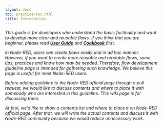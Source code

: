 ```yaml
---
layout: docs
toc: practice-toc.html
title: Introduction
---
```

*This guide is for developers who understand the basic fuctinality and want to develop more clear and reusable flows. If you think that you are beginner, please read **[User Guide](https://nodered.org/docs/user-guide/)** and **[Cookbook](https://cookbook.nodered.org/)** first.*  

*In Node-RED, users can create flows easily and in ad hoc manner. However, if you want to create more reusable and readable flows, some tips, practices and know how may be needed. Therefore, flow development guideline page is intended for gathering such knowledge. We believe this page is useful for most Node-RED users.*  

*Before adding guideline to the Node-RED official page through a pull request, we would like to discuss contents and where to place it with somebody who are interested in this guideline. This wiki page is for discussing them.*  

*At first, we’d like to show a contents list and where to place it on Node-RED official page. After that, we will write the actual contents and discuss it with Node-RED community because we would reduce unnecessary work.*  